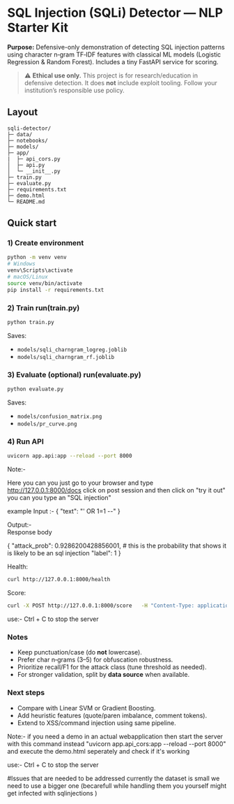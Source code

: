 
# SQL Injection (SQLi) Detector — NLP Starter Kit

**Purpose:** Defensive-only demonstration of detecting SQL injection patterns using character n‑gram TF‑IDF features with classical ML models (Logistic Regression & Random Forest). Includes a tiny FastAPI service for scoring.

> ⚠️ **Ethical use only.** This project is for research/education in defensive detection. It does **not** include exploit tooling. Follow your institution’s responsible use policy.

## Layout
```
sqli-detector/
├─ data/
├─ notebooks/
├─ models/
├─ app/
|  ├─ api_cors.py
│  ├─ api.py
│  └─ __init__.py
├─ train.py
├─ evaluate.py
├─ requirements.txt
├─ demo.html
└─ README.md
```

## Quick start
### 1) Create environment
```bash
python -m venv venv
# Windows
venv\Scripts\activate
# macOS/Linux
source venv/bin/activate
pip install -r requirements.txt
```

### 2) Train run(train.py)
```bash
python train.py
```
Saves:
- `models/sqli_charngram_logreg.joblib`
- `models/sqli_charngram_rf.joblib`

### 3)  Evaluate (optional) run(evaluate.py)
```bash
python evaluate.py
```
Saves:
- `models/confusion_matrix.png`
- `models/pr_curve.png`

### 4) Run API
```bash
uvicorn app.api:app --reload --port 8000
```
Note:-

Here you can you just go to your browser and type http://127.0.0.1:8000/docs
click on post session and then click on "try it out" you can you type an "SQL injection" 

example Input :-
{
  "text": "' OR 1=1 --"
}

Output:-	
Response body

{
  "attack_prob": 0.9286200428856001, # this is the probability that shows it is likely to be an sql injection
  "label": 1
}

Health:
```bash
curl http://127.0.0.1:8000/health
```
Score:
```bash
curl -X POST http://127.0.0.1:8000/score   -H "Content-Type: application/json"   -d "{"text":"' OR 1=1 --"}"
```


use:- 
Ctrl + C to stop the server 

### Notes
- Keep punctuation/case (do **not** lowercase).
- Prefer char n‑grams (3–5) for obfuscation robustness.
- Prioritize recall/F1 for the attack class (tune threshold as needed).
- For stronger validation, split by **data source** when available.

### Next steps
- Compare with Linear SVM or Gradient Boosting.
- Add heuristic features (quote/paren imbalance, comment tokens).
- Extend to XSS/command injection using same pipeline.


Note:-
if you need a demo in an actual webapplication then start the server with this command instead "uvicorn app.api_cors:app --reload --port 8000" and execute the demo.html seperately and check if it's working 

use:- 
Ctrl + C to stop the server 

#Issues that are needed to be addressed 
 currently the dataset is small we need to use a bigger one (becarefull while handling them you yourself might get infected with sqlinjections )